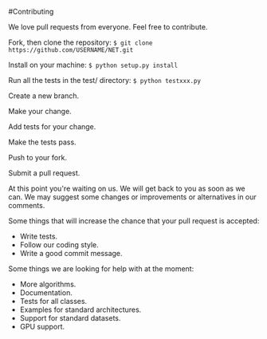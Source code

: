 #Contributing

We love pull requests from everyone. Feel free to contribute.

Fork, then clone the repository: `$ git clone https://github.com/USERNAME/NET.git`

Install on your machine: `$ python setup.py install`

Run all the tests in the test/ directory: `$ python testxxx.py`

Create a new branch.

Make your change.

Add tests for your change.

Make the tests pass.

Push to your fork.

Submit a pull request.

At this point you're waiting on us. We will get back to you as soon as we can.
We may suggest some changes or improvements or alternatives in our comments.

Some things that will increase the chance that your pull request is accepted:

*	Write tests.
*	Follow our coding style.
*	Write a good commit message.

Some things we are looking for help with at the moment:

* 	More algorithms.
*	Documentation.
*	Tests for all classes.
*	Examples for standard architectures.
*	Support for standard datasets.
*	GPU support.
